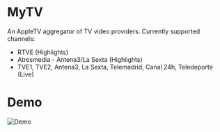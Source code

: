 # MyTV

An AppleTV aggregator of TV video providers. Currently supported channels:

 * RTVE (Highlights)
 * Atresmedia - Antena3/La Sexta (Highlights)
 * TVE1, TVE2, Antena3, La Sexta, Telemadrid, Canal 24h, Teledeporte (Live)

# Demo

![Demo](https://raw.githubusercontent.com/pbartolome/MyTV/master/MyTV.gif)

